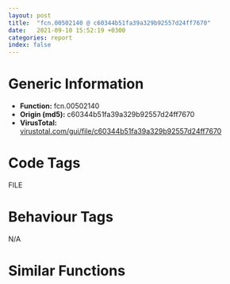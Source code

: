 ```yaml
---
layout: post
title:  "fcn.00502140 @ c60344b51fa39a329b92557d24ff7670"
date:   2021-09-10 15:52:19 +0300
categories: report
index: false
---
```


# Generic Information
- **Function:** fcn.00502140
- **Origin (md5):** c60344b51fa39a329b92557d24ff7670
- **VirusTotal:** [virustotal.com/gui/file/c60344b51fa39a329b92557d24ff7670][virustotal_ref]

# Code Tags
<span class="tag" id="FILE">FILE</span>


# Behaviour Tags
<span class="bhv-tag" id="na">N/A</span>

# Similar Functions
<script type="text/javascript" src="https://www.gstatic.com/charts/loader.js"></script>
<script type="text/javascript">

    google.charts.load('current', {'packages':['corechart']});
    google.charts.setOnLoadCallback(drawChart);

    function drawChart() {
    var data = new google.visualization.DataTable();
        data.addColumn('number', 'X');
        data.addColumn('number', 'Y');
        data.addColumn({type: 'string', role: 'tooltip', 'p': {'html': true}});
        data.addColumn({'type': 'string', 'role': 'style'});
        
        data.addRows([
    [100.5636978149414, 755.1008911132812, '<b><a href="/report/fcn.00502140@c60344b51fa39a329b92557d24ff7670">fcn.00502140</a><br>@c60344b51fa39a329b92557d24ff7670</b><br>push ebp<br>mov ebp, esp<br>push 0xffffffffffffffff<br>push 0x5b1a43<br>mov eax, dword<br>push eax<br>sub esp, 0x284<br>mov eax, dword[0x5ffcc0]<br>xor eax, ebp<br>mov dword[ebp-0x48], eax<br>push esi<br>push edi<br>push eax<br>lea eax, [ebp-0xc]<br>mov dword<br>mov dword[ebp-0x1b8], ecx<br>mov dword[ebp-4], 2<br>lea ecx, [ebp-0x18]<br>call fcn.00421860<br>mov byte[ebp-4], 3<br>lea ecx, [ebp+0x10]<br>call fcn.00410410<br>movzx eax, al<br>test eax, eax<br>jne 0x50228b<br>push 0x2f<br>lea ecx, [ebp+0x10]<br>call fcn.0040fe30<br>mov dword[ebp-0x1c], eax<br>cmp dword[ebp-0x1c], 0xffffffff<br>je 0x5021fe<br>lea ecx, [ebp+0x10]<br>call fcn.004103f0<br>sub eax, dword[ebp-0x1c]<br>sub eax, 1<br>push eax<br>lea ecx, [ebp-0x148]<br>push ecx<br>lea ecx, [ebp+0x10]<br>call fcn.0040ff30<br>mov dword[ebp-0x1bc], eax<br>mov edx, dword[ebp-0x1bc]<br>mov dword[ebp-0x1c0], edx<br>mov byte[ebp-4], 4<br>mov eax, dword[ebp-0x1c0]<br>push eax<br>lea ecx, [ebp-0x18]<br>call fcn.0040f980<br>mov byte[ebp-4], 3<br>lea ecx, [ebp-0x148]<br>call fcn.00410950<br>lea ecx, [ebp-0x18]<br>call fcn.00410410<br>movzx ecx, al<br>test ecx, ecx<br>je 0x50228b<br>lea esi, [ebp-0x14c]<br>call fcn.00516640<br>mov dword[ebp-0x1c4], eax<br>mov edx, dword[ebp-0x1c4]<br>mov dword[ebp-0x1c8], edx<br>mov byte[ebp-4], 5<br>lea eax, [ebp-0x18]<br>push eax<br>mov ecx, dword[ebp-0x1c8]<br>push ecx<br>lea edx, [ebp-0x150]<br>push edx<br>call fcn.0041a530<br>add esp, 0xc<br>mov dword[ebp-0x1cc], eax<br>mov eax, dword[ebp-0x1cc]<br>mov dword[ebp-0x1d0], eax<br>mov byte[ebp-4], 6<br>mov ecx, dword[ebp-0x1d0]<br>push ecx<br>lea ecx, [ebp-0x18]<br>call fcn.0040f980<br>mov byte[ebp-4], 5<br>lea ecx, [ebp-0x150]<br>call fcn.00410950<br>mov byte[ebp-4], 3<br>lea ecx, [ebp-0x14c]<br>call fcn.00410950<br>lea ecx, [ebp-0x10]<br>call fcn.00421860<br>mov byte[ebp-4], 7<br>lea ecx, [ebp-0x14]<br>call fcn.00421860<br>mov byte[ebp-4], 8<br>cmp dword[ebp+0x18], 2<br>jne 0x502579<br>push 0x5c5dfc<br>lea ecx, [ebp-0x10]<br>call fcn.0040f9a0<br>cmp dword[ebp+0x1c], 0<br>je 0x5022c9<br>mov edx, dword[ebp+0x14]<br>or edx, 4<br>mov dword[ebp+0x14], edx<br>lea eax, [ebp-0x20]<br>push eax<br>call fcn.00437410<br>add esp, 4<br>mov byte[ebp-4], 9<br>push str.GeHp.exe<br>lea ecx, [ebp-0x20]<br>call fcn.00410280<br>lea ecx, [ebp-0x24]<br>call fcn.00421860<br>mov byte[ebp-4], 0xa<br>lea ecx, [ebp-0x20]<br>call fcn.00410410<br>movzx ecx, al<br>test ecx, ecx<br>jne 0x502396<br>push 0x26<br>lea edx, [ebp-0x2c]<br>push edx<br>call fcn.00516660<br>add esp, 8<br>mov byte[ebp-4], 0xb<br>push str._cache_<br>lea ecx, [ebp-0x2c]<br>call fcn.00410280<br>push str.GeHp.exe<br>lea eax, [ebp-0x2c]<br>push eax<br>lea ecx, [ebp-0x154]<br>push ecx<br>call fcn.00410080<br>add esp, 0xc<br>mov dword[ebp-0x1d4], eax<br>mov edx, dword[ebp-0x1d4]<br>mov dword[ebp-0x1d8], edx<br>mov byte[ebp-4], 0xc<br>mov eax, dword[ebp-0x1d8]<br>push eax<br>lea ecx, [ebp-0x24]<br>call fcn.0040f980<br>mov byte[ebp-4], 0xb<br>lea ecx, [ebp-0x154]<br>call fcn.00410950<br>push 1<br>lea ecx, [ebp-0x24]<br>call fcn.00453f10<br>push eax<br>lea ecx, [ebp-0x20]<br>call fcn.00453f10<br>push eax<br>call dword[sym.imp.KERNEL32.dll_CopyFileW]<br>mov byte[ebp-4], 0xa<br>lea ecx, [ebp-0x2c]<br>call fcn.00410950<br>lea ecx, [ebp-0x24]<br>push ecx<br>lea ecx, [ebp-0x20]<br>call fcn.0040f980<br>lea ecx, [ebp-0x18]<br>call fcn.004103f0<br>mov esi, eax<br>push 0x2e<br>lea ecx, [ebp-0x18]<br>call fcn.0040fe30<br>sub esi, eax<br>sub esi, 1<br>push esi<br>lea edx, [ebp-0x28]<br>push edx<br>lea ecx, [ebp-0x18]<br>call fcn.0040ff30<br>mov byte[ebp-4], 0xd<br>push 0x5c5e38<br>lea eax, [ebp-0x28]<br>push eax<br>call fcn.00410260<br>add esp, 8<br>movzx ecx, al<br>test ecx, ecx<br>je 0x502421<br>push 0x5c5e40<br>lea edx, [ebp-0x28]<br>push edx<br>call fcn.00410260<br>add esp, 8<br>movzx eax, al<br>test eax, eax<br>je 0x502421<br>push 0x5c5e48<br>lea ecx, [ebp-0x28]<br>push ecx<br>call fcn.00410260<br>add esp, 8<br>movzx edx, al<br>test edx, edx<br>je 0x502421<br>push 0x5c5e50<br>lea ecx, [ebp-0x18]<br>call fcn.0040f9a0<br>push 0<br>push ecx<br>mov ecx, esp<br>mov dword[ebp-0x158], esp<br>push 0x5c5e54<br>call fcn.0040f880<br>mov dword[ebp-0x1dc], eax<br>mov eax, dword[ebp-0x1dc]<br>mov dword[ebp-0x1e0], eax<br>mov byte[ebp-4], 0xe<br>mov ecx, dword[ebp+0x14]<br>push ecx<br>push ecx<br>mov ecx, esp<br>mov dword[ebp-0x15c], esp<br>lea edx, [ebp+8]<br>push edx<br>call fcn.0040f860<br>mov dword[ebp-0x1e4], eax<br>mov eax, dword[ebp-0x1e4]<br>mov dword[ebp-0x1e8], eax<br>mov byte[ebp-4], 0xf<br>push ecx<br>mov ecx, esp<br>mov dword[ebp-0x160], esp<br>lea edx, [ebp+0xc]<br>push edx<br>call fcn.0040f860<br>mov dword[ebp-0x1ec], eax<br>mov eax, dword[ebp-0x1ec]<br>mov dword[ebp-0x1f0], eax<br>mov byte[ebp-4], 0x10<br>push ecx<br>mov ecx, esp<br>mov dword[ebp-0x164], esp<br>lea edx, [ebp-0x20]<br>push edx<br>call fcn.0040f860<br>mov dword[ebp-0x1f4], eax<br>mov eax, dword[ebp-0x1f4]<br>mov dword[ebp-0x1f8], eax<br>mov byte[ebp-4], 0x11<br>push ecx<br>mov ecx, esp<br>mov dword[ebp-0x168], esp<br>lea edx, [ebp+0x10]<br>push edx<br>call fcn.0040f860<br>mov dword[ebp-0x1fc], eax<br>mov eax, dword[ebp-0x1fc]<br>mov dword[ebp-0x200], eax<br>mov byte[ebp-4], 0x12<br>call fcn.00405140<br>mov byte[ebp-4], 0xd<br>mov ecx, eax<br>call fcn.0043ca30<br>mov byte[ebp-4], 0xa<br>lea ecx, [ebp-0x28]<br>call fcn.00410950<br>mov byte[ebp-4], 9<br>lea ecx, [ebp-0x24]<br>call fcn.00410950<br>mov byte[ebp-4], 8<br>lea ecx, [ebp-0x20]<br>call fcn.00410950<br>mov byte[ebp-4], 7<br>lea ecx, [ebp-0x14]<br>call fcn.00410950<br>mov byte[ebp-4], 3<br>lea ecx, [ebp-0x10]<br>call fcn.00410950<br>mov byte[ebp-4], 2<br>lea ecx, [ebp-0x18]<br>call fcn.00410950<br>mov byte[ebp-4], 1<br>lea ecx, [ebp+8]<br>call fcn.00410950<br>mov byte[ebp-4], 0<br>lea ecx, [ebp+0xc]<br>call fcn.00410950<br>mov dword[ebp-4], 0xffffffff<br>lea ecx, [ebp+0x10]<br>call fcn.00410950<br>jmp 0x502cf7<br>cmp dword[ebp+0x18], 3<br>jne 0x502846<br>push 0x5c5e58<br>lea ecx, [ebp-0x10]<br>call fcn.0040f9a0<br>cmp dword[ebp+0x1c], 0<br>je 0x50259f<br>mov ecx, dword[ebp+0x14]<br>or ecx, 4<br>mov dword[ebp+0x14], ecx<br>push 0x26<br>lea edx, [ebp-0x38]<br>push edx<br>call fcn.00516660<br>add esp, 8<br>mov byte[ebp-4], 0x13<br>push str._cache_<br>lea ecx, [ebp-0x38]<br>call fcn.00410280<br>push str.helper.exe<br>lea eax, [ebp-0x38]<br>push eax<br>lea ecx, [ebp-0x3c]<br>push ecx<br>call fcn.00410080<br>add esp, 0xc<br>mov byte[ebp-4], 0x14<br>lea edx, [ebp-0x34]<br>push edx<br>mov ecx, dword[ebp-0x1b8]<br>call fcn.005016c0<br>mov byte[ebp-4], 0x15<br>lea ecx, [ebp-0x34]<br>call fcn.00410410<br>movzx eax, al<br>test eax, eax<br>jne 0x502647<br>push 0<br>push ecx<br>mov ecx, esp<br>mov dword[ebp-0x16c], esp<br>lea edx, [ebp-0x3c]<br>push edx<br>call fcn.0040f860<br>mov dword[ebp-0x204], eax<br>mov eax, dword[ebp-0x204]<br>mov dword[ebp-0x208], eax<br>mov byte[ebp-4], 0x16<br>push ecx<br>mov ecx, esp<br>mov dword[ebp-0x170], esp<br>lea edx, [ebp-0x34]<br>push edx<br>call fcn.0040f860<br>mov dword[ebp-0x20c], eax<br>mov byte[ebp-4], 0x15<br>call fcn.00516a80<br>add esp, 0xc<br>lea eax, [ebp-0x3c]<br>push eax<br>lea ecx, [ebp-0x30]<br>call fcn.0040f860<br>mov byte[ebp-4], 0x17<br>lea ecx, [ebp-0x18]<br>call fcn.004103f0<br>mov esi, eax<br>push 0x2e<br>lea ecx, [ebp-0x18]<br>call fcn.0040fe30<br>sub esi, eax<br>sub esi, 1<br>push esi<br>lea ecx, [ebp-0x40]<br>push ecx<br>lea ecx, [ebp-0x18]<br>call fcn.0040ff30<br>mov byte[ebp-4], 0x18<br>push 0x5c5e84<br>lea edx, [ebp-0x40]<br>push edx<br>call fcn.00410260<br>add esp, 8<br>movzx eax, al<br>test eax, eax<br>je 0x5026d6<br>push 0x5c5e8c<br>lea ecx, [ebp-0x40]<br>push ecx<br>call fcn.00410260<br>add esp, 8<br>movzx edx, al<br>test edx, edx<br>je 0x5026d6<br>push 0x5c5e94<br>lea eax, [ebp-0x40]<br>push eax<br>call fcn.00410260<br>add esp, 8<br>movzx ecx, al<br>test ecx, ecx<br>je 0x5026d6<br>push 0x5c5e9c<br>lea ecx, [ebp-0x18]<br>call fcn.0040f9a0<br>push 0<br>push ecx<br>mov ecx, esp<br>mov dword[ebp-0x174], esp<br>push 0x5c5ea0<br>call fcn.0040f880<br>mov dword[ebp-0x210], eax<br>mov edx, dword[ebp-0x210]<br>mov dword[ebp-0x214], edx<br>mov byte[ebp-4], 0x19<br>mov eax, dword[ebp+0x14]<br>push eax<br>push ecx<br>mov ecx, esp<br>mov dword[ebp-0x178], esp<br>lea edx, [ebp+8]<br>push edx<br>call fcn.0040f860<br>mov dword[ebp-0x218], eax<br>mov eax, dword[ebp-0x218]<br>mov dword[ebp-0x21c], eax<br>mov byte[ebp-4], 0x1a<br>push ecx<br>mov ecx, esp<br>mov dword[ebp-0x17c], esp<br>lea edx, [ebp+0xc]<br>push edx<br>call fcn.0040f860<br>mov dword[ebp-0x220], eax<br>mov eax, dword[ebp-0x220]<br>mov dword[ebp-0x224], eax<br>mov byte[ebp-4], 0x1b<br>push ecx<br>mov ecx, esp<br>mov dword[ebp-0x180], esp<br>lea edx, [ebp-0x30]<br>push edx<br>call fcn.0040f860<br>mov dword[ebp-0x228], eax<br>mov eax, dword[ebp-0x228]<br>mov dword[ebp-0x22c], eax<br>mov byte[ebp-4], 0x1c<br>push ecx<br>mov ecx, esp<br>mov dword[ebp-0x184], esp<br>lea edx, [ebp+0x10]<br>push edx<br>call fcn.0040f860<br>mov dword[ebp-0x230], eax<br>mov eax, dword[ebp-0x230]<br>mov dword[ebp-0x234], eax<br>mov byte[ebp-4], 0x1d<br>call fcn.00405140<br>mov byte[ebp-4], 0x18<br>mov ecx, eax<br>call fcn.0043ca30<br>mov byte[ebp-4], 0x17<br>lea ecx, [ebp-0x40]<br>call fcn.00410950<br>mov byte[ebp-4], 0x15<br>lea ecx, [ebp-0x30]<br>call fcn.00410950<br>mov byte[ebp-4], 0x14<br>lea ecx, [ebp-0x34]<br>call fcn.00410950<br>mov byte[ebp-4], 0x13<br>lea ecx, [ebp-0x3c]<br>call fcn.00410950<br>mov byte[ebp-4], 8<br>lea ecx, [ebp-0x38]<br>call fcn.00410950<br>mov byte[ebp-4], 7<br>lea ecx, [ebp-0x14]<br>call fcn.00410950<br>mov byte[ebp-4], 3<br>lea ecx, [ebp-0x10]<br>call fcn.00410950<br>mov byte[ebp-4], 2<br>lea ecx, [ebp-0x18]<br>call fcn.00410950<br>mov byte[ebp-4], 1<br>lea ecx, [ebp+8]<br>call fcn.00410950<br>mov byte[ebp-4], 0<br>lea ecx, [ebp+0xc]<br>call fcn.00410950<br>mov dword[ebp-4], 0xffffffff<br>lea ecx, [ebp+0x10]<br>call fcn.00410950<br>jmp 0x502cf7<br>cmp dword[ebp+0x18], 1<br>jne 0x5028d7<br>push 0x26<br>lea ecx, [ebp-0x188]<br>push ecx<br>call fcn.00516660<br>add esp, 8<br>mov dword[ebp-0x238], eax<br>mov edx, dword[ebp-0x238]<br>mov dword[ebp-0x23c], edx<br>mov byte[ebp-4], 0x1e<br>push str._Internet_Explorer_iexplore.exe<br>mov eax, dword[ebp-0x23c]<br>push eax<br>lea ecx, [ebp-0x18c]<br>push ecx<br>call fcn.00410080<br>add esp, 0xc<br>mov dword[ebp-0x240], eax<br>mov edx, dword[ebp-0x240]<br>mov dword[ebp-0x244], edx<br>mov byte[ebp-4], 0x1f<br>mov eax, dword[ebp-0x244]<br>push eax<br>lea ecx, [ebp-0x10]<br>call fcn.0040f980<br>mov byte[ebp-4], 0x1e<br>lea ecx, [ebp-0x18c]<br>call fcn.00410950<br>mov byte[ebp-4], 8<br>lea ecx, [ebp-0x188]<br>call fcn.00410950<br>jmp 0x50291f<br>push 0<br>lea ecx, [ebp-0x190]<br>push ecx<br>lea edi, [ebp-0x10]<br>call fcn.00515bb0<br>add esp, 8<br>mov dword[ebp-0x248], eax<br>mov edx, dword[ebp-0x248]<br>mov dword[ebp-0x24c], edx<br>mov byte[ebp-4], 0x20<br>mov eax, dword[ebp-0x24c]<br>push eax<br>lea ecx, [ebp-0x14]<br>call fcn.0040f980<br>mov byte[ebp-4], 8<br>lea ecx, [ebp-0x190]<br>call fcn.00410950<br>push ecx<br>mov ecx, esp<br>mov dword[ebp-0x194], esp<br>lea edx, [ebp-0x10]<br>push edx<br>call fcn.0040f860<br>mov dword[ebp-0x250], eax<br>call fcn.00528e50<br>add esp, 4<br>mov dword[ebp-0x254], eax<br>cmp dword[ebp-0x254], 0<br>je 0x502cac<br>lea esi, [ebp-0x198]<br>call fcn.00516620<br>mov dword[ebp-0x258], eax<br>mov eax, dword[ebp-0x258]<br>mov dword[ebp-0x25c], eax<br>mov byte[ebp-4], 0x21<br>push 0x5c5ef4<br>mov ecx, dword[ebp-0x25c]<br>push ecx<br>lea edx, [ebp-0x19c]<br>push edx<br>call fcn.00410080<br>add esp, 0xc<br>mov dword[ebp-0x260], eax<br>mov eax, dword[ebp-0x260]<br>mov dword[ebp-0x264], eax<br>mov byte[ebp-4], 0x22<br>lea ecx, [ebp+0xc]<br>push ecx<br>mov edx, dword[ebp-0x264]<br>push edx<br>lea eax, [ebp-0x1a0]<br>push eax<br>call fcn.0041a530<br>add esp, 0xc<br>mov dword[ebp-0x268], eax<br>mov ecx, dword[ebp-0x268]<br>mov dword[ebp-0x26c], ecx<br>mov byte[ebp-4], 0x23<br>push str..lnk<br>mov edx, dword[ebp-0x26c]<br>push edx<br>lea eax, [ebp-0x44]<br>push eax<br>call fcn.00410080<br>add esp, 0xc<br>mov byte[ebp-4], 0x25<br>lea ecx, [ebp-0x1a0]<br>call fcn.00410950<br>mov byte[ebp-4], 0x26<br>lea ecx, [ebp-0x19c]<br>call fcn.00410950<br>mov byte[ebp-4], 0x27<br>lea ecx, [ebp-0x198]<br>call fcn.00410950<br>push ecx<br>mov ecx, esp<br>mov dword[ebp-0x1a4], esp<br>lea edx, [ebp-0x44]<br>push edx<br>call fcn.0040f860<br>mov dword[ebp-0x270], eax<br>call fcn.00528e50<br>add esp, 4<br>mov dword[ebp-0x274], eax<br>cmp dword[ebp-0x274], 0<br>je 0x502aa4<br>mov byte[ebp-4], 8<br>lea ecx, [ebp-0x44]<br>call fcn.00410950<br>mov byte[ebp-4], 7<br>lea ecx, [ebp-0x14]<br>call fcn.00410950<br>mov byte[ebp-4], 3<br>lea ecx, [ebp-0x10]<br>call fcn.00410950<br>mov byte[ebp-4], 2<br>lea ecx, [ebp-0x18]<br>call fcn.00410950<br>mov byte[ebp-4], 1<br>lea ecx, [ebp+8]<br>call fcn.00410950<br>mov byte[ebp-4], 0<br>lea ecx, [ebp+0xc]<br>call fcn.00410950<br>mov dword[ebp-4], 0xffffffff<br>lea ecx, [ebp+0x10]<br>call fcn.00410950<br>jmp 0x502cf7<br>push ecx<br>mov ecx, esp<br>mov dword[ebp-0x1a8], esp<br>lea eax, [ebp-0x18]<br>push eax<br>call fcn.0040f860<br>mov dword[ebp-0x278], eax<br>call fcn.00528e50<br>add esp, 4<br>mov dword[ebp-0x27c], eax<br>cmp dword[ebp-0x27c], 0<br>jne 0x502bde<br>xor eax, eax<br>lea esi, [ebp-0x124]<br>call fcn.00519540<br>mov byte[ebp-4], 0x28<br>sub esp, 0x1c<br>mov ecx, esp<br>mov dword[ebp-0x1ac], esp<br>push 0x5c5ef8<br>call fcn.00402060<br>mov dword[ebp-0x280], eax<br>lea ecx, [ebp+0x10]<br>call fcn.00453f10<br>push eax<br>lea ecx, [ebp-0x124]<br>push ecx<br>call fcn.0051a5f0<br>mov dword[ebp-0x284], eax<br>cmp dword[ebp-0x284], 0<br>je 0x502bcf<br>lea eax, [ebp-0x124]<br>call fcn.0051ade0<br>push eax<br>lea ecx, [ebp-0x134]<br>call fcn.004746b0<br>mov byte[ebp-4], 0x29<br>lea ecx, [ebp-0x134]<br>call fcn.00430620<br>test eax, eax<br>jne 0x502bc0<br>lea ecx, [ebp-0x144]<br>call fcn.0055a97b<br>mov byte[ebp-4], 0x2a<br>push 0<br>push 0x9001<br>lea ecx, [ebp-0x18]<br>call fcn.00453f10<br>push eax<br>lea ecx, [ebp-0x144]<br>call fcn.0055ad62<br>test eax, eax<br>je 0x502bb1<br>lea ecx, [ebp-0x134]<br>call fcn.00430620<br>push eax<br>lea ecx, [ebp-0x134]<br>call fcn.00455300<br>push eax<br>lea ecx, [ebp-0x144]<br>call fcn.0055a6b1<br>lea ecx, [ebp-0x144]<br>call fcn.0055a915<br>mov byte[ebp-4], 0x29<br>lea ecx, [ebp-0x144]<br>call fcn.0055aa56<br>mov byte[ebp-4], 0x28<br>lea ecx, [ebp-0x134]<br>call fcn.00474750<br>mov byte[ebp-4], 0x27<br>lea ecx, [ebp-0x124]<br>call fcn.00519600<br>push 0<br>lea ecx, [ebp+8]<br>call fcn.00453f10<br>push eax<br>push 0<br>lea ecx, [ebp-0x18]<br>call fcn.00453f10<br>push eax<br>lea ecx, [ebp-0x44]<br>call fcn.00453f10<br>push eax<br>lea ecx, [ebp-0x10]<br>call fcn.00453f10<br>push eax<br>call fcn.00515e70<br>add esp, 0x18<br>cmp dword[ebp+0x1c], 0<br>je 0x502ca0<br>push 0<br>push 1<br>push 0<br>push ecx<br>mov ecx, esp<br>mov dword[ebp-0x1b0], esp<br>lea edx, [ebp-0x44]<br>push edx<br>call fcn.0040f860<br>mov dword[ebp-0x288], eax<br>lea eax, [ebp-0x1b4]<br>push eax<br>call fcn.0050e1c0<br>add esp, 0x10<br>mov dword[ebp-0x28c], eax<br>mov ecx, dword[ebp-0x28c]<br>mov dword[ebp-0x290], ecx<br>mov byte[ebp-4], 0x2b<br>mov ecx, dword[ebp-0x290]<br>call fcn.00453f10<br>push eax<br>call fcn.0050e010<br>add esp, 8<br>mov byte[ebp-4], 0x27<br>lea ecx, [ebp-0x1b4]<br>call fcn.00410950<br>lea ecx, [ebp-0x44]<br>call fcn.00453f10<br>push eax<br>call dword[sym.imp.KERNEL32.dll_GetFileAttributesW]<br>and eax, 1<br>push eax<br>lea ecx, [ebp-0x44]<br>call fcn.00453f10<br>push eax<br>call dword[sym.imp.KERNEL32.dll_SetFileAttributesW]<br>mov byte[ebp-4], 8<br>lea ecx, [ebp-0x44]<br>call fcn.00410950<br>mov byte[ebp-4], 7<br>lea ecx, [ebp-0x14]<br>call fcn.00410950<br>mov byte[ebp-4], 3<br>lea ecx, [ebp-0x10]<br>call fcn.00410950<br>mov byte[ebp-4], 2<br>lea ecx, [ebp-0x18]<br>call fcn.00410950<br>mov byte[ebp-4], 1<br>lea ecx, [ebp+8]<br>call fcn.00410950<br>mov byte[ebp-4], 0<br>lea ecx, [ebp+0xc]<br>call fcn.00410950<br>mov dword[ebp-4], 0xffffffff<br>lea ecx, [ebp+0x10]<br>call fcn.00410950<br>mov ecx, dword[ebp-0xc]<br>mov dword<br>pop ecx<br>pop edi<br>pop esi<br>mov ecx, dword[ebp-0x48]<br>xor ecx, ebp<br>call fcn.005713ed<br>mov esp, ebp<br>pop ebp<br>ret 0x18<br><eoc> ', 'point { fill-color: #e0440e; }'],
[132.77642822265625, 853.2681884765625, '<b><a href="/report/fcn.00430d90@c60344b51fa39a329b92557d24ff7670">fcn.00430d90</a><br>@c60344b51fa39a329b92557d24ff7670</b><br>push ebp<br>mov ebp, esp<br>push 0xffffffffffffffff<br>push 0x5b59a0<br>mov eax, dword<br>push eax<br>sub esp, 0x738<br>mov eax, dword[0x5ffcc0]<br>xor eax, ebp<br>mov dword[ebp-0x2c], eax<br>push esi<br>push eax<br>lea eax, [ebp-0xc]<br>mov dword<br>mov dword[ebp-0x6cc], ecx<br>mov dword[ebp-4], 0<br>mov eax, dword[ebp-0x6cc]<br>mov byte[eax], 0<br>mov ecx, dword[ebp-0x6cc]<br>call fcn.00430c80<br>lea ecx, [ebp-0x14]<br>push ecx<br>mov ecx, dword[ebp-0x6cc]<br>add ecx, 0x1c<br>call fcn.0042dcc0<br>mov edx, dword[ebp-0x6cc]<br>add edx, 4<br>push ecx<br>mov ecx, esp<br>mov dword[ebp-0x294], esp<br>push edx<br>call fcn.0040f860<br>mov dword[ebp-0x6d0], eax<br>mov ecx, dword[ebp-0x6cc]<br>call fcn.00431a00<br>mov byte[ebp-0x6d1], al<br>mov al, byte[ebp-0x6d1]<br>mov byte[ebp-0x15], al<br>movzx ecx, byte[ebp-0x15]<br>test ecx, ecx<br>je 0x430e43<br>mov dword[ebp-4], 0xffffffff<br>lea ecx, [ebp+8]<br>call fcn.00410950<br>jmp 0x431484<br>jmp 0x430e56<br>push 0<br>lea edx, [ebp-0x29c]<br>push edx<br>lea ecx, [ebp-0x14]<br>call fcn.00431f80<br>lea eax, [ebp-0x2a4]<br>push eax<br>mov ecx, dword[ebp-0x6cc]<br>add ecx, 0x1c<br>call fcn.004221f0<br>push eax<br>lea ecx, [ebp-0x14]<br>call fcn.0042fcd0<br>movzx ecx, al<br>test ecx, ecx<br>je 0x431475<br>push str.NoEnv<br>lea ecx, [ebp-0x14]<br>call fcn.00431f60<br>push eax<br>call fcn.00410200<br>add esp, 8<br>movzx edx, al<br>test edx, edx<br>je 0x430ead<br>mov eax, dword[ebp-0x6cc]<br>movzx ecx, byte[eax+0xc]<br>cmp ecx, 1<br>je 0x430ead<br>jmp 0x430e45<br>mov edx, dword[ebp-0x6cc]<br>movzx eax, byte[edx+0xd]<br>test eax, eax<br>jne 0x430ebd<br>jmp 0x430e45<br>lea ecx, [ebp-0x14]<br>call fcn.00431f60<br>cmp dword[eax+8], 1<br>jne 0x431470<br>lea ecx, [ebp-0x20]<br>push ecx<br>lea ecx, [ebp-0x14]<br>call fcn.00431f60<br>add eax, 0x10<br>mov ecx, eax<br>call fcn.0042dcc0<br>jmp 0x430ef8<br>push 0<br>lea edx, [ebp-0x2ac]<br>push edx<br>lea ecx, [ebp-0x20]<br>call fcn.00410890<br>lea eax, [ebp-0x2b4]<br>push eax<br>lea ecx, [ebp-0x14]<br>call fcn.00431f60<br>add eax, 0x10<br>mov ecx, eax<br>call fcn.004221f0<br>push eax<br>lea ecx, [ebp-0x20]<br>call fcn.0042fcd0<br>movzx ecx, al<br>test ecx, ecx<br>je 0x431470<br>lea ecx, [ebp-0x20]<br>call fcn.00432960<br>mov ecx, eax<br>call fcn.00453f10<br>push eax<br>call fcn.00571b14<br>add esp, 4<br>mov dword[ebp-0x24], eax<br>mov edx, dword[ebp-0x24]<br>mov dword[ebp-0x6d8], edx<br>mov eax, dword[ebp-0x6d8]<br>sub eax, 1<br>mov dword[ebp-0x6d8], eax<br>cmp dword[ebp-0x6d8], 3<br>ja case.default.0x430f6b<br>mov ecx, dword[ebp-0x6d8]<br>jmp dword[ecx*4+0x4314a0]<br>mov edx, dword[ebp-0x24]<br>push edx<br>sub esp, 0xf8<br>mov eax, esp<br>mov dword[ebp-0x2b8], esp<br>push eax<br>call fcn.00405140<br>mov ecx, eax<br>call fcn.0043ff70<br>mov dword[ebp-0x6dc], eax<br>mov ecx, dword[ebp-0x6dc]<br>mov dword[ebp-0x6e0], ecx<br>mov byte[ebp-4], 1<br>call fcn.00405140<br>mov byte[ebp-4], 0<br>mov ecx, eax<br>call fcn.0043e210<br>jmp case.default.0x430f6b<br>push str.00-00-00-00-00-00<br>lea ecx, [ebp-0x28]<br>call fcn.0040f880<br>mov byte[ebp-4], 2<br>lea ecx, [ebp-0x284]<br>call fcn.00505100<br>mov byte[ebp-4], 3<br>lea edx, [ebp-0x28]<br>push edx<br>lea ecx, [ebp-0x284]<br>call fcn.00455040<br>push ecx<br>mov ecx, esp<br>mov dword[ebp-0x2bc], esp<br>push str.http:__ustats.box.bainuonet.com_count.do?sc=<br>call fcn.0040f880<br>mov dword[ebp-0x6e4], eax<br>mov eax, dword[ebp-0x6e4]<br>mov dword[ebp-0x6e8], eax<br>mov byte[ebp-4], 4<br>push ecx<br>mov ecx, esp<br>mov dword[ebp-0x2c0], esp<br>lea edx, [ebp-0x28]<br>push edx<br>call fcn.0040f860<br>mov dword[ebp-0x6ec], eax<br>mov eax, dword[ebp-0x6ec]<br>mov dword[ebp-0x6f0], eax<br>mov byte[ebp-4], 5<br>push ecx<br>mov ecx, esp<br>mov dword[ebp-0x2c4], esp<br>push ecx<br>call fcn.00448a50<br>add esp, 4<br>mov dword[ebp-0x6f4], eax<br>mov edx, dword[ebp-0x6f4]<br>mov dword[ebp-0x6f8], edx<br>mov byte[ebp-4], 6<br>push ecx<br>mov ecx, esp<br>mov dword[ebp-0x2c8], esp<br>lea eax, [ebp+8]<br>push eax<br>call fcn.0040f860<br>mov dword[ebp-0x6fc], eax<br>mov ecx, dword[ebp-0x6fc]<br>mov dword[ebp-0x700], ecx<br>mov byte[ebp-4], 7<br>call fcn.00429390<br>mov byte[ebp-4], 3<br>mov ecx, eax<br>call fcn.0042b520<br>mov byte[ebp-4], 2<br>lea ecx, [ebp-0x284]<br>call fcn.00453fe0<br>mov byte[ebp-4], 0<br>lea ecx, [ebp-0x28]<br>call fcn.00410950<br>jmp case.default.0x430f6b<br>lea edx, [ebp-0x3c4]<br>push edx<br>call fcn.00405140<br>mov ecx, eax<br>call fcn.0043ff70<br>mov dword[ebp-0x704], eax<br>mov ecx, dword[ebp-0x704]<br>add ecx, 0x14<br>call fcn.00410410<br>movzx eax, al<br>neg eax<br>sbb eax, eax<br>add eax, 1<br>mov byte[ebp-0x2c9], al<br>lea ecx, [ebp-0x3c4]<br>call fcn.004314b0<br>movzx ecx, byte[ebp-0x2c9]<br>test ecx, ecx<br>je 0x431200<br>lea ecx, [ebp-0x288]<br>call fcn.00421860<br>mov byte[ebp-4], 8<br>lea edx, [ebp-0x4bc]<br>push edx<br>call fcn.00405140<br>mov ecx, eax<br>call fcn.0043ff70<br>mov dword[ebp-0x708], eax<br>mov eax, dword[ebp-0x708]<br>mov dword[ebp-0x70c], eax<br>mov byte[ebp-4], 9<br>mov ecx, dword[ebp-0x70c]<br>add ecx, 0x14<br>push ecx<br>lea ecx, [ebp-0x288]<br>call fcn.0040f980<br>mov byte[ebp-4], 8<br>lea ecx, [ebp-0x4bc]<br>call fcn.004314b0<br>lea edx, [ebp-0x288]<br>push edx<br>call fcn.00405140<br>add eax, 0x38<br>mov ecx, eax<br>call fcn.00431d10<br>push ecx<br>mov esi, esp<br>mov dword[ebp-0x4c0], esp<br>mov eax, dword[eax]<br>push eax<br>push 1<br>push ecx<br>mov ecx, esp<br>mov dword[ebp-0x4c4], esp<br>lea edx, [ebp-0x288]<br>push edx<br>call fcn.0040f860<br>mov dword[ebp-0x710], eax<br>mov eax, dword[ebp-0x710]<br>mov dword[ebp-0x714], eax<br>mov byte[ebp-4], 0xa<br>push esi<br>call fcn.00405140<br>mov byte[ebp-4], 8<br>mov ecx, eax<br>call fcn.0043f190<br>mov dword[ebp-0x718], eax<br>mov ecx, dword[ebp-0x718]<br>mov dword[ebp-0x71c], ecx<br>mov byte[ebp-4], 0xb<br>push 0<br>call fcn.004306c0<br>mov byte[ebp-4], 8<br>mov ecx, eax<br>call fcn.004180a0<br>mov byte[ebp-4], 0<br>lea ecx, [ebp-0x288]<br>call fcn.00410950<br>lea edx, [ebp-0x5c0]<br>push edx<br>call fcn.00405140<br>mov ecx, eax<br>call fcn.0043ff70<br>mov dword[ebp-0x720], eax<br>mov ecx, dword[ebp-0x720]<br>add ecx, 0x18<br>call fcn.00410410<br>movzx eax, al<br>neg eax<br>sbb eax, eax<br>add eax, 1<br>mov byte[ebp-0x4c5], al<br>lea ecx, [ebp-0x5c0]<br>call fcn.004314b0<br>movzx ecx, byte[ebp-0x4c5]<br>test ecx, ecx<br>je 0x431344<br>lea ecx, [ebp-0x28c]<br>call fcn.00421860<br>mov byte[ebp-4], 0xc<br>lea edx, [ebp-0x6b8]<br>push edx<br>call fcn.00405140<br>mov ecx, eax<br>call fcn.0043ff70<br>mov dword[ebp-0x724], eax<br>mov eax, dword[ebp-0x724]<br>mov dword[ebp-0x728], eax<br>mov byte[ebp-4], 0xd<br>mov ecx, dword[ebp-0x728]<br>add ecx, 0x18<br>push ecx<br>lea ecx, [ebp-0x28c]<br>call fcn.0040f980<br>mov byte[ebp-4], 0xc<br>lea ecx, [ebp-0x6b8]<br>call fcn.004314b0<br>lea edx, [ebp-0x28c]<br>push edx<br>call fcn.00405140<br>add eax, 0x38<br>mov ecx, eax<br>call fcn.00431d10<br>push ecx<br>mov esi, esp<br>mov dword[ebp-0x6bc], esp<br>mov eax, dword[eax]<br>push eax<br>push 1<br>push ecx<br>mov ecx, esp<br>mov dword[ebp-0x6c0], esp<br>lea edx, [ebp-0x28c]<br>push edx<br>call fcn.0040f860<br>mov dword[ebp-0x72c], eax<br>mov eax, dword[ebp-0x72c]<br>mov dword[ebp-0x730], eax<br>mov byte[ebp-4], 0xe<br>push esi<br>call fcn.00405140<br>mov byte[ebp-4], 0xc<br>mov ecx, eax<br>call fcn.0043f190<br>mov dword[ebp-0x734], eax<br>mov ecx, dword[ebp-0x734]<br>mov dword[ebp-0x738], ecx<br>mov byte[ebp-4], 0xf<br>push 1<br>call fcn.004306c0<br>mov byte[ebp-4], 0xc<br>mov ecx, eax<br>call fcn.004180a0<br>mov byte[ebp-4], 0<br>lea ecx, [ebp-0x28c]<br>call fcn.00410950<br>call fcn.004306c0<br>mov ecx, eax<br>call fcn.004187b0<br>jmp case.default.0x430f6b<br>lea ecx, [ebp-0x290]<br>call fcn.00421860<br>mov byte[ebp-4], 0x10<br>lea esi, [ebp-0x6c4]<br>call fcn.00516640<br>mov dword[ebp-0x73c], eax<br>mov edx, dword[ebp-0x73c]<br>mov dword[ebp-0x740], edx<br>mov byte[ebp-4], 0x11<br>mov eax, dword[ebp-0x740]<br>push eax<br>lea ecx, [ebp-0x290]<br>call fcn.0040f980<br>mov byte[ebp-4], 0x10<br>lea ecx, [ebp-0x6c4]<br>call fcn.00410950<br>push str._yxh<br>lea ecx, [ebp-0x290]<br>call fcn.00410280<br>push 0<br>lea ecx, [ebp-0x290]<br>call fcn.00453f10<br>push eax<br>call dword[sym.imp.KERNEL32.dll_CreateDirectoryW]<br>push str._newexecfg.ini<br>lea ecx, [ebp-0x290]<br>call fcn.00410280<br>push 0<br>push 0x8000000<br>push 3<br>push 0<br>push 3<br>push 0xc0000000<br>lea ecx, [ebp-0x290]<br>call fcn.00453f10<br>push eax<br>call dword[sym.imp.KERNEL32.dll_CreateFileW]<br>lea ecx, [ebp-0x14]<br>call fcn.00431f60<br>add eax, 0xc<br>mov ecx, eax<br>call fcn.00410410<br>movzx ecx, al<br>test ecx, ecx<br>je 0x431428<br>mov byte[ebp-4], 0<br>lea ecx, [ebp-0x290]<br>call fcn.00410950<br>jmp case.default.0x430f6b<br>lea ecx, [ebp-0x14]<br>call fcn.00431f60<br>add eax, 0xc<br>push ecx<br>mov ecx, esp<br>mov dword[ebp-0x6c8], esp<br>push eax<br>call fcn.0040f860<br>mov dword[ebp-0x744], eax<br>mov ecx, dword[ebp-0x6cc]<br>call fcn.00431850<br>mov edx, dword[ebp-0x6cc]<br>mov byte[edx], 1<br>mov byte[ebp-4], 0<br>lea ecx, [ebp-0x290]<br>call fcn.00410950<br>jmp 0x430ee7<br>jmp 0x430e45<br>mov dword[ebp-4], 0xffffffff<br>lea ecx, [ebp+8]<br>call fcn.00410950<br>mov ecx, dword[ebp-0xc]<br>mov dword<br>pop ecx<br>pop esi<br>mov ecx, dword[ebp-0x2c]<br>xor ecx, ebp<br>call fcn.005713ed<br>mov esp, ebp<br>pop ebp<br>ret 4<br><eoc> ', 'null'],
[31.654443740844727, 832.081787109375, '<b><a href="/report/fcn.00451340@c60344b51fa39a329b92557d24ff7670">fcn.00451340</a><br>@c60344b51fa39a329b92557d24ff7670</b><br>push ebp<br>mov ebp, esp<br>push 0xffffffffffffffff<br>push 0x5b0206<br>mov eax, dword<br>push eax<br>sub esp, 0x374<br>mov eax, dword[0x5ffcc0]<br>xor eax, ebp<br>mov dword[ebp-0x2c], eax<br>push eax<br>lea eax, [ebp-0xc]<br>mov dword<br>mov dword[ebp-4], 7<br>lea ecx, [ebp-0x1c]<br>call fcn.00421860<br>mov byte[ebp-4], 8<br>lea ecx, [ebp-0x18]<br>call fcn.00421860<br>mov byte[ebp-4], 9<br>cmp dword[ebp+0x40], 1<br>jne 0x45157b<br>mov eax, dword[ebp+0x48]<br>push eax<br>mov ecx, dword[ebp+0x44]<br>push ecx<br>call fcn.0044d560<br>add esp, 8<br>mov dword[ebp-0x20], eax<br>cmp dword[ebp-0x20], 0xa<br>jne 0x451446<br>mov dword[ebp-0x2ac], 0<br>mov byte[ebp-4], 8<br>lea ecx, [ebp-0x18]<br>call fcn.00410950<br>mov byte[ebp-4], 7<br>lea ecx, [ebp-0x1c]<br>call fcn.00410950<br>mov byte[ebp-4], 6<br>lea ecx, [ebp+8]<br>call fcn.00410950<br>mov byte[ebp-4], 5<br>lea ecx, [ebp+0xc]<br>call fcn.00410950<br>mov byte[ebp-4], 4<br>lea ecx, [ebp+0x14]<br>call fcn.00410950<br>mov byte[ebp-4], 3<br>lea ecx, [ebp+0x18]<br>call fcn.00410950<br>mov byte[ebp-4], 2<br>lea ecx, [ebp+0x1c]<br>call fcn.00410950<br>mov byte[ebp-4], 1<br>lea ecx, [ebp+0x20]<br>call fcn.00410950<br>mov byte[ebp-4], 0<br>lea ecx, [ebp+0x24]<br>call fcn.00410950<br>mov dword[ebp-4], 0xffffffff<br>lea ecx, [ebp+0x38]<br>call fcn.00410950<br>mov eax, dword[ebp-0x2ac]<br>jmp 0x451c99<br>cmp dword[ebp-0x20], 1<br>je 0x451456<br>cmp dword[ebp-0x20], 3<br>jne 0x4514eb<br>mov dword[ebp-0x2b0], 1<br>mov byte[ebp-4], 8<br>lea ecx, [ebp-0x18]<br>call fcn.00410950<br>mov byte[ebp-4], 7<br>lea ecx, [ebp-0x1c]<br>call fcn.00410950<br>mov byte[ebp-4], 6<br>lea ecx, [ebp+8]<br>call fcn.00410950<br>mov byte[ebp-4], 5<br>lea ecx, [ebp+0xc]<br>call fcn.00410950<br>mov byte[ebp-4], 4<br>lea ecx, [ebp+0x14]<br>call fcn.00410950<br>mov byte[ebp-4], 3<br>lea ecx, [ebp+0x18]<br>call fcn.00410950<br>mov byte[ebp-4], 2<br>lea ecx, [ebp+0x1c]<br>call fcn.00410950<br>mov byte[ebp-4], 1<br>lea ecx, [ebp+0x20]<br>call fcn.00410950<br>mov byte[ebp-4], 0<br>lea ecx, [ebp+0x24]<br>call fcn.00410950<br>mov dword[ebp-4], 0xffffffff<br>lea ecx, [ebp+0x38]<br>call fcn.00410950<br>mov eax, dword[ebp-0x2b0]<br>jmp 0x451c99<br>mov dword[ebp-0x2b4], 2<br>mov byte[ebp-4], 8<br>lea ecx, [ebp-0x18]<br>call fcn.00410950<br>mov byte[ebp-4], 7<br>lea ecx, [ebp-0x1c]<br>call fcn.00410950<br>mov byte[ebp-4], 6<br>lea ecx, [ebp+8]<br>call fcn.00410950<br>mov byte[ebp-4], 5<br>lea ecx, [ebp+0xc]<br>call fcn.00410950<br>mov byte[ebp-4], 4<br>lea ecx, [ebp+0x14]<br>call fcn.00410950<br>mov byte[ebp-4], 3<br>lea ecx, [ebp+0x18]<br>call fcn.00410950<br>mov byte[ebp-4], 2<br>lea ecx, [ebp+0x1c]<br>call fcn.00410950<br>mov byte[ebp-4], 1<br>lea ecx, [ebp+0x20]<br>call fcn.00410950<br>mov byte[ebp-4], 0<br>lea ecx, [ebp+0x24]<br>call fcn.00410950<br>mov dword[ebp-4], 0xffffffff<br>lea ecx, [ebp+0x38]<br>call fcn.00410950<br>mov eax, dword[ebp-0x2b4]<br>jmp 0x451c99<br>push 0x26<br>lea edx, [ebp-0x2b8]<br>push edx<br>call fcn.0044e680<br>add esp, 8<br>mov dword[ebp-0x30c], eax<br>mov eax, dword[ebp-0x30c]<br>mov dword[ebp-0x310], eax<br>mov byte[ebp-4], 0xa<br>mov ecx, dword[ebp-0x310]<br>push ecx<br>lea ecx, [ebp-0x18]<br>call fcn.0040f980<br>mov byte[ebp-4], 9<br>lea ecx, [ebp-0x2b8]<br>call fcn.00410950<br>push 0<br>push 0x2e<br>lea ecx, [ebp+0x14]<br>call fcn.0040fd40<br>push eax<br>lea edx, [ebp-0x10]<br>push edx<br>lea ecx, [ebp+0x14]<br>call fcn.0040ffc0<br>mov byte[ebp-4], 0xb<br>push 0x5d31e8<br>lea ecx, [ebp-0x18]<br>call fcn.0040fa60<br>lea eax, [ebp-0x10]<br>push eax<br>lea ecx, [ebp-0x18]<br>call fcn.0040fa40<br>push ecx<br>mov ecx, esp<br>mov dword[ebp-0x2bc], esp<br>lea edx, [ebp-0x18]<br>push edx<br>call fcn.0040f860<br>mov dword[ebp-0x314], eax<br>call fcn.0044e5f0<br>add esp, 4<br>mov dword[ebp-0x318], eax<br>cmp dword[ebp-0x318], 0<br>jne 0x451636<br>push 0<br>lea ecx, [ebp-0x18]<br>call fcn.00453f10<br>push eax<br>call dword[sym.imp.KERNEL32.dll_CreateDirectoryW]<br>push 0x5d31ec<br>lea ecx, [ebp-0x18]<br>call fcn.0040fa60<br>lea eax, [ebp+8]<br>push eax<br>lea ecx, [ebp-0x1c]<br>call fcn.0040f980<br>lea ecx, [ebp-0x1c]<br>push ecx<br>call fcn.00452380<br>add esp, 4<br>lea edx, [ebp-0x1c]<br>push edx<br>lea eax, [ebp-0x18]<br>push eax<br>lea ecx, [ebp-0x2c0]<br>push ecx<br>call fcn.0041a530<br>add esp, 0xc<br>mov dword[ebp-0x31c], eax<br>mov edx, dword[ebp-0x31c]<br>mov dword[ebp-0x320], edx<br>mov byte[ebp-4], 0xc<br>mov eax, dword[ebp-0x320]<br>push eax<br>lea ecx, [ebp-0x1c]<br>call fcn.0040f980<br>mov byte[ebp-4], 0xb<br>lea ecx, [ebp-0x2c0]<br>call fcn.00410950<br>cmp dword[ebp+0x4c], 0<br>jne 0x4516f8<br>push ecx<br>mov ecx, esp<br>mov dword[ebp-0x2c4], esp<br>lea edx, [ebp-0x1c]<br>push edx<br>call fcn.0040f860<br>mov dword[ebp-0x324], eax<br>mov eax, dword[ebp-0x324]<br>mov dword[ebp-0x328], eax<br>mov byte[ebp-4], 0xd<br>push ecx<br>mov ecx, esp<br>mov dword[ebp-0x2c8], esp<br>lea edx, [ebp+8]<br>push edx<br>call fcn.0040f860<br>mov dword[ebp-0x32c], eax<br>mov byte[ebp-4], 0xb<br>call fcn.00452070<br>add esp, 8<br>cmp dword[ebp+0x10], 0<br>je 0x451845<br>push ecx<br>mov ecx, esp<br>mov dword[ebp-0x2cc], esp<br>lea eax, [ebp-0x1c]<br>push eax<br>call fcn.0040f860<br>mov dword[ebp-0x330], eax<br>lea ecx, [ebp-0x24]<br>push ecx<br>call fcn.0045ae00<br>add esp, 8<br>mov dword[ebp-0x334], eax<br>mov byte[ebp-4], 0xe<br>push ecx<br>mov ecx, esp<br>mov dword[ebp-0x2d0], esp<br>lea edx, [ebp+0xc]<br>push edx<br>call fcn.0040f860<br>mov dword[ebp-0x338], eax<br>mov eax, dword[ebp-0x338]<br>mov dword[ebp-0x33c], eax<br>mov byte[ebp-4], 0xf<br>push ecx<br>mov ecx, esp<br>mov dword[ebp-0x2d4], esp<br>lea edx, [ebp-0x24]<br>push edx<br>call fcn.0040f860<br>mov dword[ebp-0x340], eax<br>mov byte[ebp-4], 0xe<br>call fcn.004040a0<br>add esp, 8<br>mov byte[ebp-0x341], al<br>movzx eax, byte[ebp-0x341]<br>test eax, eax<br>jne 0x451839<br>mov dword[ebp-0x2d8], 1<br>mov byte[ebp-4], 0xb<br>lea ecx, [ebp-0x24]<br>call fcn.00410950<br>mov byte[ebp-4], 9<br>lea ecx, [ebp-0x10]<br>call fcn.00410950<br>mov byte[ebp-4], 8<br>lea ecx, [ebp-0x18]<br>call fcn.00410950<br>mov byte[ebp-4], 7<br>lea ecx, [ebp-0x1c]<br>call fcn.00410950<br>mov byte[ebp-4], 6<br>lea ecx, [ebp+8]<br>call fcn.00410950<br>mov byte[ebp-4], 5<br>lea ecx, [ebp+0xc]<br>call fcn.00410950<br>mov byte[ebp-4], 4<br>lea ecx, [ebp+0x14]<br>call fcn.00410950<br>mov byte[ebp-4], 3<br>lea ecx, [ebp+0x18]<br>call fcn.00410950<br>mov byte[ebp-4], 2<br>lea ecx, [ebp+0x1c]<br>call fcn.00410950<br>mov byte[ebp-4], 1<br>lea ecx, [ebp+0x20]<br>call fcn.00410950<br>mov byte[ebp-4], 0<br>lea ecx, [ebp+0x24]<br>call fcn.00410950<br>mov dword[ebp-4], 0xffffffff<br>lea ecx, [ebp+0x38]<br>call fcn.00410950<br>mov eax, dword[ebp-0x2d8]<br>jmp 0x451c99<br>mov byte[ebp-4], 0xb<br>lea ecx, [ebp-0x24]<br>call fcn.00410950<br>mov dword[ebp-0x14], 0<br>cmp dword[ebp+0x40], 0<br>jne 0x451c03<br>lea ecx, [ebp-0x28]<br>call fcn.00421860<br>mov byte[ebp-4], 0x10<br>push 4<br>lea ecx, [ebp-0x2e0]<br>push ecx<br>lea ecx, [ebp-0x1c]<br>call fcn.0040ff30<br>mov dword[ebp-0x348], eax<br>push 0x5d31f0<br>mov edx, dword[ebp-0x348]<br>push edx<br>call fcn.00410200<br>add esp, 8<br>mov byte[ebp-0x2d9], al<br>lea ecx, [ebp-0x2e0]<br>call fcn.00410950<br>movzx eax, byte[ebp-0x2d9]<br>test eax, eax<br>je 0x451904<br>lea ecx, [ebp-0x26c]<br>call fcn.0050f2f0<br>mov byte[ebp-4], 0x11<br>lea ecx, [ebp-0x18]<br>push ecx<br>lea edx, [ebp-0x1c]<br>push edx<br>lea ecx, [ebp-0x26c]<br>call fcn.0050f350<br>lea ecx, [ebp-0x1c]<br>call fcn.00453f10<br>push eax<br>call dword[sym.imp.KERNEL32.dll_DeleteFileW]<br>mov eax, dword[ebp+0x14]<br>push eax<br>mov ecx, dword[ebp-0x18]<br>push ecx<br>push str._s_s<br>lea edx, [ebp-0x28]<br>push edx<br>call fcn.00415100<br>add esp, 0x10<br>mov byte[ebp-4], 0x10<br>lea ecx, [ebp-0x26c]<br>call fcn.0050f320<br>jmp 0x451910<br>lea eax, [ebp-0x1c]<br>push eax<br>lea ecx, [ebp-0x28]<br>call fcn.0040f980<br>push ecx<br>mov ecx, esp<br>mov dword[ebp-0x2e4], esp<br>lea edx, [ebp-0x28]<br>push edx<br>call fcn.0040f860<br>mov dword[ebp-0x34c], eax<br>call fcn.00437530<br>add esp, 4<br>mov byte[ebp-0x34d], al<br>movzx eax, byte[ebp-0x34d]<br>test eax, eax<br>jne 0x4519ed<br>mov dword[ebp-0x2e8], 2<br>mov byte[ebp-4], 0xb<br>lea ecx, [ebp-0x28]<br>call fcn.00410950<br>mov byte[ebp-4], 9<br>lea ecx, [ebp-0x10]<br>call fcn.00410950<br>mov byte[ebp-4], 8<br>lea ecx, [ebp-0x18]<br>call fcn.00410950<br>mov byte[ebp-4], 7<br>lea ecx, [ebp-0x1c]<br>call fcn.00410950<br>mov byte[ebp-4], 6<br>lea ecx, [ebp+8]<br>call fcn.00410950<br>mov byte[ebp-4], 5<br>lea ecx, [ebp+0xc]<br>call fcn.00410950<br>mov byte[ebp-4], 4<br>lea ecx, [ebp+0x14]<br>call fcn.00410950<br>mov byte[ebp-4], 3<br>lea ecx, [ebp+0x18]<br>call fcn.00410950<br>mov byte[ebp-4], 2<br>lea ecx, [ebp+0x1c]<br>call fcn.00410950<br>mov byte[ebp-4], 1<br>lea ecx, [ebp+0x20]<br>call fcn.00410950<br>mov byte[ebp-4], 0<br>lea ecx, [ebp+0x24]<br>call fcn.00410950<br>mov dword[ebp-4], 0xffffffff<br>lea ecx, [ebp+0x38]<br>call fcn.00410950<br>mov eax, dword[ebp-0x2e8]<br>jmp 0x451c99<br>lea ecx, [ebp+0x1c]<br>call fcn.00410410<br>movzx ecx, al<br>test ecx, ecx<br>jne 0x451a47<br>lea edx, [ebp+0x1c]<br>push edx<br>lea eax, [ebp-0x18]<br>push eax<br>lea ecx, [ebp-0x2ec]<br>push ecx<br>call fcn.0041a530<br>add esp, 0xc<br>mov dword[ebp-0x354], eax<br>mov edx, dword[ebp-0x354]<br>mov dword[ebp-0x358], edx<br>mov byte[ebp-4], 0x12<br>mov eax, dword[ebp-0x358]<br>push eax<br>lea ecx, [ebp+0x1c]<br>call fcn.0040f980<br>mov byte[ebp-4], 0x10<br>lea ecx, [ebp-0x2ec]<br>call fcn.00410950<br>push 0x5d3208<br>lea ecx, [ebp+0x24]<br>push ecx<br>call fcn.00410200<br>add esp, 8<br>movzx edx, al<br>test edx, edx<br>je 0x451adb<br>mov eax, dword[ebp+0x3c]<br>push eax<br>mov ecx, dword[ebp+0x34]<br>push ecx<br>push ecx<br>mov ecx, esp<br>mov dword[ebp-0x2f0], esp<br>lea edx, [ebp+0x1c]<br>push edx<br>call fcn.0040f860<br>mov dword[ebp-0x35c], eax<br>mov eax, dword[ebp-0x35c]<br>mov dword[ebp-0x360], eax<br>mov byte[ebp-4], 0x13<br>push ecx<br>mov ecx, esp<br>mov dword[ebp-0x2f4], esp<br>lea edx, [ebp+0x18]<br>push edx<br>call fcn.0040f860<br>mov dword[ebp-0x364], eax<br>mov eax, dword[ebp-0x364]<br>mov dword[ebp-0x368], eax<br>mov byte[ebp-4], 0x14<br>push ecx<br>mov ecx, esp<br>mov dword[ebp-0x2f8], esp<br>lea edx, [ebp-0x28]<br>push edx<br>call fcn.0040f860<br>mov dword[ebp-0x36c], eax<br>mov byte[ebp-4], 0x10<br>call fcn.00452410<br>add esp, 0x14<br>cmp dword[ebp+0x30], 0<br>je 0x451b73<br>mov eax, dword[ebp+0x28]<br>push eax<br>call dword[sym.imp.KERNEL32.dll_Sleep]<br>mov dword[ebp-0x2a8], 0x3c<br>mov dword[ebp-0x2a4], 0x40<br>mov dword[ebp-0x2a0], 0<br>mov dword[ebp-0x29c], 0<br>lea ecx, [ebp-0x28]<br>call fcn.00453f10<br>mov dword[ebp-0x298], eax<br>lea ecx, [ebp+0x20]<br>call fcn.00453f10<br>mov dword[ebp-0x294], eax<br>mov dword[ebp-0x290], 0<br>mov dword[ebp-0x28c], 5<br>mov dword[ebp-0x288], 0<br>lea ecx, [ebp-0x2a8]<br>push ecx<br>call dword[sym.imp.SHELL32.dll_ShellExecuteExW]<br>test eax, eax<br>je 0x451b73<br>mov edx, dword[ebp+0x2c]<br>push edx<br>mov eax, dword[ebp-0x270]<br>push eax<br>call dword[sym.imp.KERNEL32.dll_WaitForSingleObject]<br>lea ecx, [ebp+0x38]<br>call fcn.00410410<br>movzx ecx, al<br>test ecx, ecx<br>jne 0x451bf7<br>push ecx<br>mov ecx, esp<br>mov dword[ebp-0x2fc], esp<br>push 0x5d320c<br>call fcn.0040f880<br>mov dword[ebp-0x370], eax<br>mov edx, dword[ebp-0x370]<br>mov dword[ebp-0x374], edx<br>mov byte[ebp-4], 0x15<br>push ecx<br>mov ecx, esp<br>mov dword[ebp-0x300], esp<br>lea eax, [ebp+0x38]<br>push eax<br>call fcn.0040f860<br>mov dword[ebp-0x378], eax<br>mov ecx, dword[ebp-0x378]<br>mov dword[ebp-0x37c], ecx<br>mov byte[ebp-4], 0x16<br>push ecx<br>mov ecx, esp<br>mov dword[ebp-0x304], esp<br>lea edx, [ebp-0x28]<br>push edx<br>call fcn.0040f860<br>mov dword[ebp-0x380], eax<br>mov byte[ebp-4], 0x10<br>call fcn.00451cc0<br>add esp, 0xc<br>mov byte[ebp-4], 0xb<br>lea ecx, [ebp-0x28]<br>call fcn.00410950<br>mov eax, dword[ebp-0x14]<br>mov dword[ebp-0x308], eax<br>mov byte[ebp-4], 9<br>lea ecx, [ebp-0x10]<br>call fcn.00410950<br>mov byte[ebp-4], 8<br>lea ecx, [ebp-0x18]<br>call fcn.00410950<br>mov byte[ebp-4], 7<br>lea ecx, [ebp-0x1c]<br>call fcn.00410950<br>mov byte[ebp-4], 6<br>lea ecx, [ebp+8]<br>call fcn.00410950<br>mov byte[ebp-4], 5<br>lea ecx, [ebp+0xc]<br>call fcn.00410950<br>mov byte[ebp-4], 4<br>lea ecx, [ebp+0x14]<br>call fcn.00410950<br>mov byte[ebp-4], 3<br>lea ecx, [ebp+0x18]<br>call fcn.00410950<br>mov byte[ebp-4], 2<br>lea ecx, [ebp+0x1c]<br>call fcn.00410950<br>mov byte[ebp-4], 1<br>lea ecx, [ebp+0x20]<br>call fcn.00410950<br>mov byte[ebp-4], 0<br>lea ecx, [ebp+0x24]<br>call fcn.00410950<br>mov dword[ebp-4], 0xffffffff<br>lea ecx, [ebp+0x38]<br>call fcn.00410950<br>mov eax, dword[ebp-0x308]<br>mov ecx, dword[ebp-0xc]<br>mov dword<br>pop ecx<br>mov ecx, dword[ebp-0x2c]<br>xor ecx, ebp<br>call fcn.005713ed<br>mov esp, ebp<br>pop ebp<br>ret <br><eoc> ', 'null'],

        ]);

    var options = {
        title: 'Similarity Plot',
        legend: 'none',
        colors: ['#dedbd9', '#e6693e', '#ec8f6e', '#f3b49f', '#f6c7b6'],
        tooltip: {isHtml: true, trigger: 'both'},
        explorer: {
        actions: ["dragToZoom", "rightClickToReset"],
        },
        chartArea: {
        width: '80%',
        height: '80%'
        },
        width: '100%',
        height: '100%'
    };

    var chart = new google.visualization.ScatterChart(document.getElementById('chart_div'));

    chart.draw(data, options);
    }
    
</script>


<div id="chart_div" style="width: 100%px; height: 100%;"></div>

# Disassembled Code
{% highlight nasm %}

push ebp
mov ebp, esp
push 0xffffffffffffffff
push 0x5b1a43
mov eax, dword
push eax
sub esp, 0x284
mov eax, dword[0x5ffcc0]
xor eax, ebp
mov dword[ebp-0x48], eax
push esi
push edi
push eax
lea eax, [ebp-0xc]
mov dword
mov dword[ebp-0x1b8], ecx
mov dword[ebp-4], 2
lea ecx, [ebp-0x18]
call fcn.00421860
mov byte[ebp-4], 3
lea ecx, [ebp+0x10]
call fcn.00410410
movzx eax, al
test eax, eax
jne 0x50228b
push 0x2f
lea ecx, [ebp+0x10]
call fcn.0040fe30
mov dword[ebp-0x1c], eax
cmp dword[ebp-0x1c], 0xffffffff
je 0x5021fe
lea ecx, [ebp+0x10]
call fcn.004103f0
sub eax, dword[ebp-0x1c]
sub eax, 1
push eax
lea ecx, [ebp-0x148]
push ecx
lea ecx, [ebp+0x10]
call fcn.0040ff30
mov dword[ebp-0x1bc], eax
mov edx, dword[ebp-0x1bc]
mov dword[ebp-0x1c0], edx
mov byte[ebp-4], 4
mov eax, dword[ebp-0x1c0]
push eax
lea ecx, [ebp-0x18]
call fcn.0040f980
mov byte[ebp-4], 3
lea ecx, [ebp-0x148]
call fcn.00410950
lea ecx, [ebp-0x18]
call fcn.00410410
movzx ecx, al
test ecx, ecx
je 0x50228b
lea esi, [ebp-0x14c]
call fcn.00516640
mov dword[ebp-0x1c4], eax
mov edx, dword[ebp-0x1c4]
mov dword[ebp-0x1c8], edx
mov byte[ebp-4], 5
lea eax, [ebp-0x18]
push eax
mov ecx, dword[ebp-0x1c8]
push ecx
lea edx, [ebp-0x150]
push edx
call fcn.0041a530
add esp, 0xc
mov dword[ebp-0x1cc], eax
mov eax, dword[ebp-0x1cc]
mov dword[ebp-0x1d0], eax
mov byte[ebp-4], 6
mov ecx, dword[ebp-0x1d0]
push ecx
lea ecx, [ebp-0x18]
call fcn.0040f980
mov byte[ebp-4], 5
lea ecx, [ebp-0x150]
call fcn.00410950
mov byte[ebp-4], 3
lea ecx, [ebp-0x14c]
call fcn.00410950
lea ecx, [ebp-0x10]
call fcn.00421860
mov byte[ebp-4], 7
lea ecx, [ebp-0x14]
call fcn.00421860
mov byte[ebp-4], 8
cmp dword[ebp+0x18], 2
jne 0x502579
push 0x5c5dfc
lea ecx, [ebp-0x10]
call fcn.0040f9a0
cmp dword[ebp+0x1c], 0
je 0x5022c9
mov edx, dword[ebp+0x14]
or edx, 4
mov dword[ebp+0x14], edx
lea eax, [ebp-0x20]
push eax
call fcn.00437410
add esp, 4
mov byte[ebp-4], 9
push str.GeHp.exe
lea ecx, [ebp-0x20]
call fcn.00410280
lea ecx, [ebp-0x24]
call fcn.00421860
mov byte[ebp-4], 0xa
lea ecx, [ebp-0x20]
call fcn.00410410
movzx ecx, al
test ecx, ecx
jne 0x502396
push 0x26
lea edx, [ebp-0x2c]
push edx
call fcn.00516660
add esp, 8
mov byte[ebp-4], 0xb
push str._cache_
lea ecx, [ebp-0x2c]
call fcn.00410280
push str.GeHp.exe
lea eax, [ebp-0x2c]
push eax
lea ecx, [ebp-0x154]
push ecx
call fcn.00410080
add esp, 0xc
mov dword[ebp-0x1d4], eax
mov edx, dword[ebp-0x1d4]
mov dword[ebp-0x1d8], edx
mov byte[ebp-4], 0xc
mov eax, dword[ebp-0x1d8]
push eax
lea ecx, [ebp-0x24]
call fcn.0040f980
mov byte[ebp-4], 0xb
lea ecx, [ebp-0x154]
call fcn.00410950
push 1
lea ecx, [ebp-0x24]
call fcn.00453f10
push eax
lea ecx, [ebp-0x20]
call fcn.00453f10
push eax
call dword[sym.imp.KERNEL32.dll_CopyFileW]
mov byte[ebp-4], 0xa
lea ecx, [ebp-0x2c]
call fcn.00410950
lea ecx, [ebp-0x24]
push ecx
lea ecx, [ebp-0x20]
call fcn.0040f980
lea ecx, [ebp-0x18]
call fcn.004103f0
mov esi, eax
push 0x2e
lea ecx, [ebp-0x18]
call fcn.0040fe30
sub esi, eax
sub esi, 1
push esi
lea edx, [ebp-0x28]
push edx
lea ecx, [ebp-0x18]
call fcn.0040ff30
mov byte[ebp-4], 0xd
push 0x5c5e38
lea eax, [ebp-0x28]
push eax
call fcn.00410260
add esp, 8
movzx ecx, al
test ecx, ecx
je 0x502421
push 0x5c5e40
lea edx, [ebp-0x28]
push edx
call fcn.00410260
add esp, 8
movzx eax, al
test eax, eax
je 0x502421
push 0x5c5e48
lea ecx, [ebp-0x28]
push ecx
call fcn.00410260
add esp, 8
movzx edx, al
test edx, edx
je 0x502421
push 0x5c5e50
lea ecx, [ebp-0x18]
call fcn.0040f9a0
push 0
push ecx
mov ecx, esp
mov dword[ebp-0x158], esp
push 0x5c5e54
call fcn.0040f880
mov dword[ebp-0x1dc], eax
mov eax, dword[ebp-0x1dc]
mov dword[ebp-0x1e0], eax
mov byte[ebp-4], 0xe
mov ecx, dword[ebp+0x14]
push ecx
push ecx
mov ecx, esp
mov dword[ebp-0x15c], esp
lea edx, [ebp+8]
push edx
call fcn.0040f860
mov dword[ebp-0x1e4], eax
mov eax, dword[ebp-0x1e4]
mov dword[ebp-0x1e8], eax
mov byte[ebp-4], 0xf
push ecx
mov ecx, esp
mov dword[ebp-0x160], esp
lea edx, [ebp+0xc]
push edx
call fcn.0040f860
mov dword[ebp-0x1ec], eax
mov eax, dword[ebp-0x1ec]
mov dword[ebp-0x1f0], eax
mov byte[ebp-4], 0x10
push ecx
mov ecx, esp
mov dword[ebp-0x164], esp
lea edx, [ebp-0x20]
push edx
call fcn.0040f860
mov dword[ebp-0x1f4], eax
mov eax, dword[ebp-0x1f4]
mov dword[ebp-0x1f8], eax
mov byte[ebp-4], 0x11
push ecx
mov ecx, esp
mov dword[ebp-0x168], esp
lea edx, [ebp+0x10]
push edx
call fcn.0040f860
mov dword[ebp-0x1fc], eax
mov eax, dword[ebp-0x1fc]
mov dword[ebp-0x200], eax
mov byte[ebp-4], 0x12
call fcn.00405140
mov byte[ebp-4], 0xd
mov ecx, eax
call fcn.0043ca30
mov byte[ebp-4], 0xa
lea ecx, [ebp-0x28]
call fcn.00410950
mov byte[ebp-4], 9
lea ecx, [ebp-0x24]
call fcn.00410950
mov byte[ebp-4], 8
lea ecx, [ebp-0x20]
call fcn.00410950
mov byte[ebp-4], 7
lea ecx, [ebp-0x14]
call fcn.00410950
mov byte[ebp-4], 3
lea ecx, [ebp-0x10]
call fcn.00410950
mov byte[ebp-4], 2
lea ecx, [ebp-0x18]
call fcn.00410950
mov byte[ebp-4], 1
lea ecx, [ebp+8]
call fcn.00410950
mov byte[ebp-4], 0
lea ecx, [ebp+0xc]
call fcn.00410950
mov dword[ebp-4], 0xffffffff
lea ecx, [ebp+0x10]
call fcn.00410950
jmp 0x502cf7
cmp dword[ebp+0x18], 3
jne 0x502846
push 0x5c5e58
lea ecx, [ebp-0x10]
call fcn.0040f9a0
cmp dword[ebp+0x1c], 0
je 0x50259f
mov ecx, dword[ebp+0x14]
or ecx, 4
mov dword[ebp+0x14], ecx
push 0x26
lea edx, [ebp-0x38]
push edx
call fcn.00516660
add esp, 8
mov byte[ebp-4], 0x13
push str._cache_
lea ecx, [ebp-0x38]
call fcn.00410280
push str.helper.exe
lea eax, [ebp-0x38]
push eax
lea ecx, [ebp-0x3c]
push ecx
call fcn.00410080
add esp, 0xc
mov byte[ebp-4], 0x14
lea edx, [ebp-0x34]
push edx
mov ecx, dword[ebp-0x1b8]
call fcn.005016c0
mov byte[ebp-4], 0x15
lea ecx, [ebp-0x34]
call fcn.00410410
movzx eax, al
test eax, eax
jne 0x502647
push 0
push ecx
mov ecx, esp
mov dword[ebp-0x16c], esp
lea edx, [ebp-0x3c]
push edx
call fcn.0040f860
mov dword[ebp-0x204], eax
mov eax, dword[ebp-0x204]
mov dword[ebp-0x208], eax
mov byte[ebp-4], 0x16
push ecx
mov ecx, esp
mov dword[ebp-0x170], esp
lea edx, [ebp-0x34]
push edx
call fcn.0040f860
mov dword[ebp-0x20c], eax
mov byte[ebp-4], 0x15
call fcn.00516a80
add esp, 0xc
lea eax, [ebp-0x3c]
push eax
lea ecx, [ebp-0x30]
call fcn.0040f860
mov byte[ebp-4], 0x17
lea ecx, [ebp-0x18]
call fcn.004103f0
mov esi, eax
push 0x2e
lea ecx, [ebp-0x18]
call fcn.0040fe30
sub esi, eax
sub esi, 1
push esi
lea ecx, [ebp-0x40]
push ecx
lea ecx, [ebp-0x18]
call fcn.0040ff30
mov byte[ebp-4], 0x18
push 0x5c5e84
lea edx, [ebp-0x40]
push edx
call fcn.00410260
add esp, 8
movzx eax, al
test eax, eax
je 0x5026d6
push 0x5c5e8c
lea ecx, [ebp-0x40]
push ecx
call fcn.00410260
add esp, 8
movzx edx, al
test edx, edx
je 0x5026d6
push 0x5c5e94
lea eax, [ebp-0x40]
push eax
call fcn.00410260
add esp, 8
movzx ecx, al
test ecx, ecx
je 0x5026d6
push 0x5c5e9c
lea ecx, [ebp-0x18]
call fcn.0040f9a0
push 0
push ecx
mov ecx, esp
mov dword[ebp-0x174], esp
push 0x5c5ea0
call fcn.0040f880
mov dword[ebp-0x210], eax
mov edx, dword[ebp-0x210]
mov dword[ebp-0x214], edx
mov byte[ebp-4], 0x19
mov eax, dword[ebp+0x14]
push eax
push ecx
mov ecx, esp
mov dword[ebp-0x178], esp
lea edx, [ebp+8]
push edx
call fcn.0040f860
mov dword[ebp-0x218], eax
mov eax, dword[ebp-0x218]
mov dword[ebp-0x21c], eax
mov byte[ebp-4], 0x1a
push ecx
mov ecx, esp
mov dword[ebp-0x17c], esp
lea edx, [ebp+0xc]
push edx
call fcn.0040f860
mov dword[ebp-0x220], eax
mov eax, dword[ebp-0x220]
mov dword[ebp-0x224], eax
mov byte[ebp-4], 0x1b
push ecx
mov ecx, esp
mov dword[ebp-0x180], esp
lea edx, [ebp-0x30]
push edx
call fcn.0040f860
mov dword[ebp-0x228], eax
mov eax, dword[ebp-0x228]
mov dword[ebp-0x22c], eax
mov byte[ebp-4], 0x1c
push ecx
mov ecx, esp
mov dword[ebp-0x184], esp
lea edx, [ebp+0x10]
push edx
call fcn.0040f860
mov dword[ebp-0x230], eax
mov eax, dword[ebp-0x230]
mov dword[ebp-0x234], eax
mov byte[ebp-4], 0x1d
call fcn.00405140
mov byte[ebp-4], 0x18
mov ecx, eax
call fcn.0043ca30
mov byte[ebp-4], 0x17
lea ecx, [ebp-0x40]
call fcn.00410950
mov byte[ebp-4], 0x15
lea ecx, [ebp-0x30]
call fcn.00410950
mov byte[ebp-4], 0x14
lea ecx, [ebp-0x34]
call fcn.00410950
mov byte[ebp-4], 0x13
lea ecx, [ebp-0x3c]
call fcn.00410950
mov byte[ebp-4], 8
lea ecx, [ebp-0x38]
call fcn.00410950
mov byte[ebp-4], 7
lea ecx, [ebp-0x14]
call fcn.00410950
mov byte[ebp-4], 3
lea ecx, [ebp-0x10]
call fcn.00410950
mov byte[ebp-4], 2
lea ecx, [ebp-0x18]
call fcn.00410950
mov byte[ebp-4], 1
lea ecx, [ebp+8]
call fcn.00410950
mov byte[ebp-4], 0
lea ecx, [ebp+0xc]
call fcn.00410950
mov dword[ebp-4], 0xffffffff
lea ecx, [ebp+0x10]
call fcn.00410950
jmp 0x502cf7
cmp dword[ebp+0x18], 1
jne 0x5028d7
push 0x26
lea ecx, [ebp-0x188]
push ecx
call fcn.00516660
add esp, 8
mov dword[ebp-0x238], eax
mov edx, dword[ebp-0x238]
mov dword[ebp-0x23c], edx
mov byte[ebp-4], 0x1e
push str._Internet_Explorer_iexplore.exe
mov eax, dword[ebp-0x23c]
push eax
lea ecx, [ebp-0x18c]
push ecx
call fcn.00410080
add esp, 0xc
mov dword[ebp-0x240], eax
mov edx, dword[ebp-0x240]
mov dword[ebp-0x244], edx
mov byte[ebp-4], 0x1f
mov eax, dword[ebp-0x244]
push eax
lea ecx, [ebp-0x10]
call fcn.0040f980
mov byte[ebp-4], 0x1e
lea ecx, [ebp-0x18c]
call fcn.00410950
mov byte[ebp-4], 8
lea ecx, [ebp-0x188]
call fcn.00410950
jmp 0x50291f
push 0
lea ecx, [ebp-0x190]
push ecx
lea edi, [ebp-0x10]
call fcn.00515bb0
add esp, 8
mov dword[ebp-0x248], eax
mov edx, dword[ebp-0x248]
mov dword[ebp-0x24c], edx
mov byte[ebp-4], 0x20
mov eax, dword[ebp-0x24c]
push eax
lea ecx, [ebp-0x14]
call fcn.0040f980
mov byte[ebp-4], 8
lea ecx, [ebp-0x190]
call fcn.00410950
push ecx
mov ecx, esp
mov dword[ebp-0x194], esp
lea edx, [ebp-0x10]
push edx
call fcn.0040f860
mov dword[ebp-0x250], eax
call fcn.00528e50
add esp, 4
mov dword[ebp-0x254], eax
cmp dword[ebp-0x254], 0
je 0x502cac
lea esi, [ebp-0x198]
call fcn.00516620
mov dword[ebp-0x258], eax
mov eax, dword[ebp-0x258]
mov dword[ebp-0x25c], eax
mov byte[ebp-4], 0x21
push 0x5c5ef4
mov ecx, dword[ebp-0x25c]
push ecx
lea edx, [ebp-0x19c]
push edx
call fcn.00410080
add esp, 0xc
mov dword[ebp-0x260], eax
mov eax, dword[ebp-0x260]
mov dword[ebp-0x264], eax
mov byte[ebp-4], 0x22
lea ecx, [ebp+0xc]
push ecx
mov edx, dword[ebp-0x264]
push edx
lea eax, [ebp-0x1a0]
push eax
call fcn.0041a530
add esp, 0xc
mov dword[ebp-0x268], eax
mov ecx, dword[ebp-0x268]
mov dword[ebp-0x26c], ecx
mov byte[ebp-4], 0x23
push str..lnk
mov edx, dword[ebp-0x26c]
push edx
lea eax, [ebp-0x44]
push eax
call fcn.00410080
add esp, 0xc
mov byte[ebp-4], 0x25
lea ecx, [ebp-0x1a0]
call fcn.00410950
mov byte[ebp-4], 0x26
lea ecx, [ebp-0x19c]
call fcn.00410950
mov byte[ebp-4], 0x27
lea ecx, [ebp-0x198]
call fcn.00410950
push ecx
mov ecx, esp
mov dword[ebp-0x1a4], esp
lea edx, [ebp-0x44]
push edx
call fcn.0040f860
mov dword[ebp-0x270], eax
call fcn.00528e50
add esp, 4
mov dword[ebp-0x274], eax
cmp dword[ebp-0x274], 0
je 0x502aa4
mov byte[ebp-4], 8
lea ecx, [ebp-0x44]
call fcn.00410950
mov byte[ebp-4], 7
lea ecx, [ebp-0x14]
call fcn.00410950
mov byte[ebp-4], 3
lea ecx, [ebp-0x10]
call fcn.00410950
mov byte[ebp-4], 2
lea ecx, [ebp-0x18]
call fcn.00410950
mov byte[ebp-4], 1
lea ecx, [ebp+8]
call fcn.00410950
mov byte[ebp-4], 0
lea ecx, [ebp+0xc]
call fcn.00410950
mov dword[ebp-4], 0xffffffff
lea ecx, [ebp+0x10]
call fcn.00410950
jmp 0x502cf7
push ecx
mov ecx, esp
mov dword[ebp-0x1a8], esp
lea eax, [ebp-0x18]
push eax
call fcn.0040f860
mov dword[ebp-0x278], eax
call fcn.00528e50
add esp, 4
mov dword[ebp-0x27c], eax
cmp dword[ebp-0x27c], 0
jne 0x502bde
xor eax, eax
lea esi, [ebp-0x124]
call fcn.00519540
mov byte[ebp-4], 0x28
sub esp, 0x1c
mov ecx, esp
mov dword[ebp-0x1ac], esp
push 0x5c5ef8
call fcn.00402060
mov dword[ebp-0x280], eax
lea ecx, [ebp+0x10]
call fcn.00453f10
push eax
lea ecx, [ebp-0x124]
push ecx
call fcn.0051a5f0
mov dword[ebp-0x284], eax
cmp dword[ebp-0x284], 0
je 0x502bcf
lea eax, [ebp-0x124]
call fcn.0051ade0
push eax
lea ecx, [ebp-0x134]
call fcn.004746b0
mov byte[ebp-4], 0x29
lea ecx, [ebp-0x134]
call fcn.00430620
test eax, eax
jne 0x502bc0
lea ecx, [ebp-0x144]
call fcn.0055a97b
mov byte[ebp-4], 0x2a
push 0
push 0x9001
lea ecx, [ebp-0x18]
call fcn.00453f10
push eax
lea ecx, [ebp-0x144]
call fcn.0055ad62
test eax, eax
je 0x502bb1
lea ecx, [ebp-0x134]
call fcn.00430620
push eax
lea ecx, [ebp-0x134]
call fcn.00455300
push eax
lea ecx, [ebp-0x144]
call fcn.0055a6b1
lea ecx, [ebp-0x144]
call fcn.0055a915
mov byte[ebp-4], 0x29
lea ecx, [ebp-0x144]
call fcn.0055aa56
mov byte[ebp-4], 0x28
lea ecx, [ebp-0x134]
call fcn.00474750
mov byte[ebp-4], 0x27
lea ecx, [ebp-0x124]
call fcn.00519600
push 0
lea ecx, [ebp+8]
call fcn.00453f10
push eax
push 0
lea ecx, [ebp-0x18]
call fcn.00453f10
push eax
lea ecx, [ebp-0x44]
call fcn.00453f10
push eax
lea ecx, [ebp-0x10]
call fcn.00453f10
push eax
call fcn.00515e70
add esp, 0x18
cmp dword[ebp+0x1c], 0
je 0x502ca0
push 0
push 1
push 0
push ecx
mov ecx, esp
mov dword[ebp-0x1b0], esp
lea edx, [ebp-0x44]
push edx
call fcn.0040f860
mov dword[ebp-0x288], eax
lea eax, [ebp-0x1b4]
push eax
call fcn.0050e1c0
add esp, 0x10
mov dword[ebp-0x28c], eax
mov ecx, dword[ebp-0x28c]
mov dword[ebp-0x290], ecx
mov byte[ebp-4], 0x2b
mov ecx, dword[ebp-0x290]
call fcn.00453f10
push eax
call fcn.0050e010
add esp, 8
mov byte[ebp-4], 0x27
lea ecx, [ebp-0x1b4]
call fcn.00410950
lea ecx, [ebp-0x44]
call fcn.00453f10
push eax
call dword[sym.imp.KERNEL32.dll_GetFileAttributesW]
and eax, 1
push eax
lea ecx, [ebp-0x44]
call fcn.00453f10
push eax
call dword[sym.imp.KERNEL32.dll_SetFileAttributesW]
mov byte[ebp-4], 8
lea ecx, [ebp-0x44]
call fcn.00410950
mov byte[ebp-4], 7
lea ecx, [ebp-0x14]
call fcn.00410950
mov byte[ebp-4], 3
lea ecx, [ebp-0x10]
call fcn.00410950
mov byte[ebp-4], 2
lea ecx, [ebp-0x18]
call fcn.00410950
mov byte[ebp-4], 1
lea ecx, [ebp+8]
call fcn.00410950
mov byte[ebp-4], 0
lea ecx, [ebp+0xc]
call fcn.00410950
mov dword[ebp-4], 0xffffffff
lea ecx, [ebp+0x10]
call fcn.00410950
mov ecx, dword[ebp-0xc]
mov dword
pop ecx
pop edi
pop esi
mov ecx, dword[ebp-0x48]
xor ecx, ebp
call fcn.005713ed
mov esp, ebp
pop ebp
ret 0x18

{% endhighlight %}

[virustotal_ref]: https://www.virustotal.com/gui/file/c60344b51fa39a329b92557d24ff7670